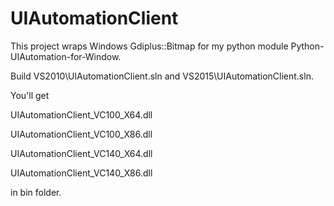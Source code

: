 # UIAutomationClient

This project wraps Windows Gdiplus::Bitmap for my python module Python-UIAutomation-for-Window.

Build VS2010\UIAutomationClient.sln and VS2015\UIAutomationClient.sln.

You'll get

UIAutomationClient_VC100_X64.dll

UIAutomationClient_VC100_X86.dll

UIAutomationClient_VC140_X64.dll

UIAutomationClient_VC140_X86.dll

in bin folder.

